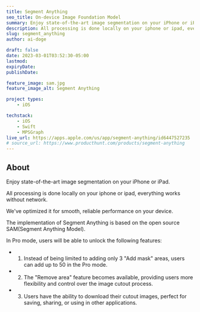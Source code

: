 ```yaml
---
title: Segment Anything
seo_title: On-device Image Foundation Model
summary: Enjoy state-of-the-art image segmentation on your iPhone or iPad.
description: All processing is done locally on your iphone or ipad, everything works without network. We've optimized it for smooth, reliable performance on your device. The implementation of Segment Anything is based on the open source SAM(Segment Anything Model).
slug: segment_anything
author: ai-doge

draft: false
date: 2023-03-01T03:52:30-05:00
lastmod: 
expiryDate: 
publishDate: 

feature_image: sam.jpg
feature_image_alt: Segment Anything

project types: 
    - iOS

techstack:
    - iOS
    - Swift
    - MPSGraph
live_url: https://apps.apple.com/us/app/segment-anything/id6447527235
# source_url: https://www.producthunt.com/products/segment-anything
---
```


## About 

Enjoy state-of-the-art image segmentation on your iPhone or iPad.

All processing is done locally on your iphone or ipad, everything works without network.

We've optimized it for smooth, reliable performance on your device.

The implementation of Segment Anything is based on the open source SAM(Segment Anything Model).


In Pro mode, users will be able to unlock the following features:

- 1. Instead of being limited to adding only 3 "Add mask" areas, users can add up to 50 in the Pro mode.

- 2. The "Remove area" feature becomes available, providing users more flexibility and control over the image cutout process.

- 3. Users have the ability to download their cutout images, perfect for saving, sharing, or using in other applications.
